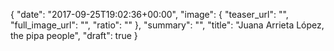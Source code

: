 {
  "date": "2017-09-25T19:02:36+00:00",
  "image": {
    "teaser_url": "",
    "full_image_url": "",
    "ratio": ""
  },
  "summary": "",
  "title": "Juana Arrieta López, the pipa people",
  "draft": true
}
